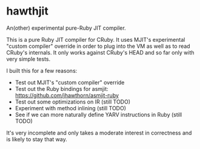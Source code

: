 # hawthjit
An(other) experimental pure-Ruby JIT compiler.

This is a pure Ruby JIT compiler for CRuby.
It uses MJIT's experimental "custom compiler" override in order to plug into the VM as well as to read CRuby's internals.
It only works against CRuby's HEAD and so far only with very simple tests.

I built this for a few reasons:
* Test out MJIT's "custom compiler" override
* Test out the Ruby bindings for asmjit: https://github.com/jhawthorn/asmjit-ruby
* Test out some optimizations on IR (still TODO)
* Experiment with method inlining (still TODO)
* See if we can more naturally define YARV instructions in Ruby (still TODO)

It's very incomplete and only takes a moderate interest in correctness and is likely to stay that way.
